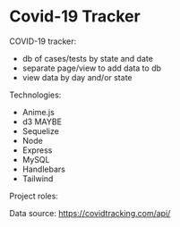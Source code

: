 # Covid-19 Tracker
 
COVID-19 tracker:
* db of cases/tests by state and date
* separate page/view to add data to db
* view data by day and/or state

Technologies:
* Anime.js
* d3 MAYBE
* Sequelize
* Node
* Express
* MySQL
* Handlebars
* Tailwind

Project roles: 

Data source:
https://covidtracking.com/api/
